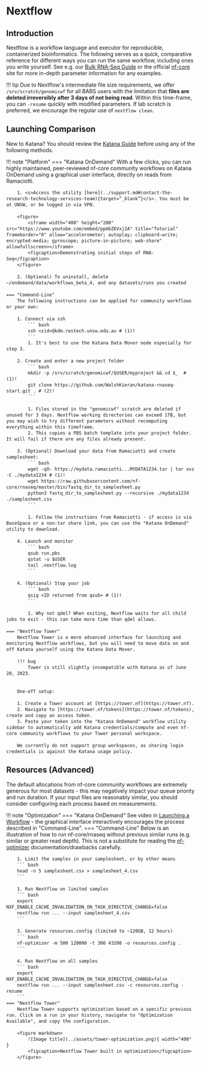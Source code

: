 # Nextflow

## Introduction

Nextflow is a workflow language and executor for reproducible, containerized bioinformatics. The following serves as a quick, comparative reference for different ways you can run the same workflow, including ones you write yourself. See e.g. our [Bulk RNA-Seq Guide](./RNA-Seq/bulk.md) or the official [nf-core](https://nf-co.re) site for more in-depth parameter information for any examples.

!!! tip
    Due to Nextflow's intermediate file size requirements, we offer `/srv/scratch/genomicwf` for all BABS users with the limitation that **files are deleted irreversibly after 3 days of not being read**. Within this time-frame, you can `-resume` quickly with modified parameters. If lab scratch is preferred, we encourage the regular use of `nextflow clean`.

## Launching Comparison
<!--- https://www.docsy.dev/docs/adding-content/shortcodes/#tabbed-panes -->
New to Katana? You should review the [Katana Guide](./katana.md) before using any of the following methods.

!!! note "Platform"
    === "Katana OnDemand"
        With a few clicks, you can run highly maintained, peer-reviewed nf-core community workflows on Katana OnDemand using a graphical user interface, directly on reads from Ramaciotti.

        1. <s>Access the utility [here](../support.md#contact-the-research-technology-services-team){target=”_blank”}</s>. You must be at UNSW, or be logged in via VPN.

        <figure>
            <iframe width="400" height="200" src="https://www.youtube.com/embed/ppmbZKVxj2A" title="Tutorial" frameborder="0" allow="accelerometer; autoplay; clipboard-write; encrypted-media; gyroscope; picture-in-picture; web-share" allowfullscreen></iframe>
            <figcaption>Demonstrating initial steps of RNA-Seq</figcaption>
        </figure>

        2. (Optional) To uninstall, delete ~/ondemand/data/workflows_beta_4, and any datasets/runs you created
        
    === "Command-Line"
        The following instructions can be applied for community workflows or your own:

        1. Connect via ssh
            ``` bash
            ssh <zid>@kdm.restech.unsw.edu.au # (1)!
            ```
            1. It's best to use the Katana Data Mover node especially for step 3.

        2. Create and enter a new project folder
            ``` bash
            mkdir -p /srv/scratch/genomicwf/$USER/myproject && cd $_  # (1)!
            git clone https://github.com/WalshKieran/katana-rnaseq-start.git . # (2)!
            ```
        
            1. Files stored in the "genomicwf" scratch are deleted if unused for 3 days. Nextflow working directories can exceed 1TB, but you may wish to try different parameters without recomputing everything within this timeframe.
            2. This copies a PBS batch template into your project folder. It will fail if there are any files already present.

        3. (Optional) Download your data from Ramaciotti and create samplesheet:
            ``` bash
            wget -qO- https://mydata.ramaciotti...MYDATA1234.tar | tar xvz -C ./mydata1234 # (1)!
            wget https://raw.githubusercontent.com/nf-core/rnaseq/master/bin/fastq_dir_to_samplesheet.py
            python3 fastq_dir_to_samplesheet.py --recursive ./mydata1234 ./samplesheet.csv
            ```

            1. Follow the instructions from Ramaciotti - if access is via BaseSpace or a non-tar share link, you can use the "Katana OnDemand" utility to download.
        
        4. Launch and monitor
            ``` bash
            qsub run.pbs
            qstat -u $USER
            tail .nextflow.log
            ```
        
        4. (Optional) Stop your job
            ``` bash
            qsig <ID returned from qsub> # (1)!
            ```

            1. Why not qdel? When exiting, Nextflow waits for all child jobs to exit - this can take more time than qdel allows.

    === "Nextflow Tower"
        Nextflow Tower is a more advanced interface for launching and monitoring Nextflow workflows, but you will need to move data on and off Katana yourself using the Katana Data Mover.

        !!! bug
            Tower is still slightly incompatible with Katana as of June 20, 2023.


        One-off setup:
        
        1. Create a Tower account at [https://tower.nf](https://tower.nf).
        2. Navigate to [https://tower.nf/tokens](https://tower.nf/tokens), create and copy an access token.
        3. Paste your token into the "Katana OnDemand" workflow utility sidebar to automatically add Katana credentials/compute and even nf-core community workflows to your Tower personal workspace.

        We currently do not support group workspaces, as sharing login credentials is against the Katana usage policy.


## Resources (Advanced)

The default allocations from nf-core community workflows are extremely generous for most datasets - this may negatively impact your queue priority and run duration. If your input files are reasonably similar, you should consider configuring each process based on measurements.

!!! note "Optimization"
    === "Katana OnDemand"
        See video in [Launching a Workflow](#launching_a_workflow) - the graphical interface interactively encourages the process described in "Command-Line".
    === "Command-Line"
        Below is an illustration of how to run nf-core/rnaseq without previous similar runs (e.g. similar or greater read depth). This is not a substitute for reading the [nf-optimizer](https://github.com/WalshKieran/nf-optimizer) documentation/drawbacks carefully.

        1. Limit the samples in your samplesheet, or by other means
        ``` bash
        head -n 5 samplesheet.csv > samplesheet_4.csv
        ```

        1. Run Nextflow on limited samples
        ``` bash
        export NXF_ENABLE_CACHE_INVALIDATION_ON_TASK_DIRECTIVE_CHANGE=false
        nextflow run ... --input samplesheet_4.csv
        ```

        3. Generate resources.config (limited to ~120GB, 12 hours)
        ``` bash
        nf-optimizer -m 500 120000 -t 300 43200 -o resources.config .
        ```

        4. Run Nextflow on all samples
        ``` bash
        export NXF_ENABLE_CACHE_INVALIDATION_ON_TASK_DIRECTIVE_CHANGE=false
        nextflow run ... --input samplesheet.csv -c resources.config -resume
        ```
    === "Nextflow Tower"
        Nextflow Tower supports optimization based on a specific previous run. Click on a run in your history, navigate to "Optimization Available", and copy the configuration.

        <figure markdown>
            ![Image title](../assets/tower-optimization.png){ width="400" }
            <figcaption>Nextflow Tower built in optimization</figcaption>
        </figure>
